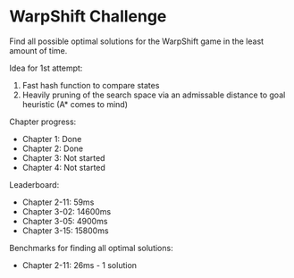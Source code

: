 # WarpShift Challenge

Find all possible optimal solutions for the WarpShift game in the least amount of time.

Idea for 1st attempt:
1. Fast hash function to compare states
2. Heavily pruning of the search space via an admissable distance to goal heuristic (A* comes to mind)

Chapter progress:
- Chapter 1: Done
- Chapter 2: Done
- Chapter 3: Not started
- Chapter 4: Not started

Leaderboard:
- Chapter 2-11: 59ms
- Chapter 3-02: 14600ms
- Chapter 3-05: 4900ms
- Chapter 3-15: 15800ms

Benchmarks for finding all optimal solutions:
- Chapter 2-11: 26ms - 1 solution